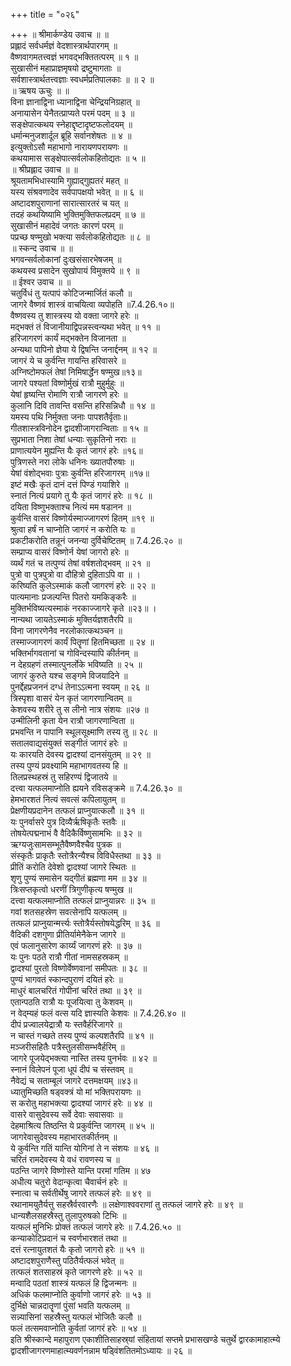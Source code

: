 +++
title = "०२६"

+++
॥ श्रीमार्कण्डेय उवाच ॥ ॥  
प्रह्लादं सर्वधर्मज्ञं वेदशास्त्रार्थपारगम् ॥  
वैष्णवागमतत्त्वज्ञं भगवद्भक्तितत्परम् ॥ १ ॥  
सुखासीनं महाप्राज्ञमृषयो द्रष्टुमागताः ॥  
सर्वशास्त्रार्थतत्त्वज्ञाः स्वधर्मप्रतिपालकाः ॥ ॥ २ ॥  
॥ ऋषय ऊचुः ॥ ॥  
विना ज्ञानाद्विना ध्यानाद्विना चेन्द्रियनिग्रहात् ॥  
अनायासेन येनैतत्प्राप्यते परमं पदम् ॥ ३ ॥  
सङ्क्षेपात्कथय स्नेहाद्दृष्टादृष्टफलोदयम् ॥  
धर्मान्मनुजशार्दूल ब्रूहि सर्वानशेषतः ॥ ४ ॥  
इत्युक्तोऽसौ महाभागो नारायणपरायणः ॥  
कथयामास सङ्क्षेपात्सर्वलोकहितोद्यतः ॥ ५ ॥  
॥ श्रीप्रह्लाद उवाच ॥ ॥  
श्रूयतामभिधास्यामि गुह्याद्गुह्यतरं महत् ॥  
यस्य संश्रवणादेव सर्वपापक्षयो भवेत् ॥ ॥ ६ ॥  
अष्टादशपुराणानां सारात्सारतरं च यत् ॥  
तदहं कथयिष्यामि भुक्तिमुक्तिफलप्रदम् ॥ ७ ॥  
सुखासीनं महादेवं जगतः कारणं परम् ॥  
पप्रच्छ षण्मुखो भक्त्या सर्वलोकहितोद्यतः ॥ ८ ॥  
॥ स्कन्द उवाच ॥ ॥  
भगवन्सर्वलोकानां दुःखसंसारभेषजम् ॥  
कथयस्व प्रसादेन सुखोपायं विमुक्तये ॥ ९ ॥  
॥ ईश्वर उवाच ॥ ॥  
चतुर्विधं तु यत्पापं कोटिजन्मार्जितं कलौ ॥  
जागरे वैष्णवं शास्त्रं वाचयित्वा व्यपोहति ॥7.4.26.१०॥  
वैष्णवस्य तु शास्त्रस्य यो वक्ता जागरे हरेः ॥  
मद्भक्तं तं विजानीयाद्विपन्नस्त्वन्यथा भवेत् ॥ ११ ॥  
हरिजागरणं कार्यं मद्भक्तेन विजानता ॥  
अन्यथा पापिनो ज्ञेया ये द्विषन्ति जनार्द्दनम् ॥ १२ ॥  
जागरं ये च कुर्वन्ति गायन्ति हरिवासरे ॥  
अग्निष्टोमफलं तेषां निमिषार्द्धेन षण्मुख॥१३॥  
जागरे पश्यतां विष्णोर्मुखं रात्रौ मुहुर्मुहुः ॥  
येषां हृष्यन्ति रोमाणि रात्रौ जागरणे हरेः ॥  
कुलानि दिवि तावन्ति वसन्ति हरिसन्निधौ ॥ १४ ॥  
यमस्य पथि निर्मुक्ता जनाः पापशतैर्वृताः॥  
गीतशास्त्रविनोदेन द्वादशीजागरान्विताः ॥ १५ ॥  
सुप्रभाता निशा तेषां धन्याः सुकृतिनो नराः ॥  
प्राणात्ययेन मुह्यन्ति यैः कृतं जागरं हरेः ॥१६॥  
पुत्रिणस्ते नरा लोके धनिनः ख्यातपौरुषाः ॥  
येषां वंशोद्भवाः पुत्राः कुर्वन्ति हरिजागरम् ॥१७॥  
इष्टं मखैः कृतं दानं दत्तं पिण्डं गयाशिरे ॥  
स्नातं नित्यं प्रयागे तु यैः कृतं जागरं हरेः ॥ १८ ॥  
दयिता विष्णुभक्ताश्च नित्यं मम षडानन ॥  
कुर्वन्ति वासरं विष्णोर्यस्माज्जागरणं हितम् ॥१९ ॥  
श्रुत्वा हर्षं न चाप्नोति जागरं न करोति यः ॥  
प्रकटीकरोति तन्नूनं जनन्या दुर्विचेष्टितम् ॥ 7.4.26.२० ॥  
सम्प्राप्य वासरं विष्णोर्न येषां जागरो हरेः ॥  
व्यर्थं गतं च तत्पुण्यं तेषां वर्षशतोद्भवम् ॥ २१ ॥  
पुत्रो वा पुत्रपुत्रो वा दौहित्रो दुहिताऽपि वा ॥ ।  
करिष्यति कुलेऽस्माकं कलौ जागरणं हरेः ॥ २२ ॥  
पात्यमानाः प्रजल्पन्ति पितरो यमकिङ्करैः ॥  
मुक्तिर्भविष्यत्यस्माकं नरकाज्जागरे कृते ॥२३॥ ।  
नान्यथा जायतेऽस्माकं मुक्तिर्यज्ञशतैरपि ॥  
विना जागरणेनैव नरलोकात्कथञ्चन ॥  
तस्माज्जागरणं कार्यं पितॄणां हितमिच्छता ॥ २४ ॥  
भक्तिर्भागवतानां च गोविन्दस्यापि कीर्तनम् ॥  
न देहग्रहणं तस्मात्पुनर्लोके भविष्यति ॥ २५ ॥  
जागरं कुरुते यश्च सङ्गमे विजयादिने ॥  
पुनर्द्देहप्रजननं दग्धं तेनाऽऽत्मना स्वयम् ॥ २६ ॥  
त्रिस्पृशा वासरं येन कृतं जागरणान्वितम् ॥  
केशवस्य शरीरे तु स लीनो नात्र संशयः ॥२७ ॥  
उन्मीलिनी कृता येन रात्रौ जागरणान्विता ॥  
प्रभवन्ति न पापानि स्थूलसूक्ष्माणि तस्य तु ॥ २८ ॥  
सतालवाद्यसंयुक्तं सङ्गीतं जागरं हरेः ॥  
यः कारयति देवस्य द्वादश्यां दानसंयुतम् ॥ २९ ॥  
तस्य पुण्यं प्रवक्ष्यामि महाभागवतस्य हि ॥  
तिलप्रस्थहस्रं तु सहिरण्यं द्विजातये ॥  
दत्त्वा यत्फलमाप्नोति ह्ययने रविसङ्क्रमे ॥ 7.4.26.३० ॥  
हेमभारशतं नित्यं सवत्सं कपिलायुतम् ॥  
प्रेक्षणीयप्रदानेन तत्फलं प्राप्नुयात्कलौ ॥ ३१ ॥  
यः पुनर्वासरे पुत्र दिव्यैर्ऋषिकृतैः स्तवैः ॥  
तोषयेत्पद्मनाभं वै वैदिकैर्विष्णुसामभिः ॥ ३२ ॥  
ऋग्यजुःसामसम्भूतैवैष्णवैश्चैव पुत्रक ॥  
संस्कृतैः प्राकृतैः स्तोत्रैरन्यैश्च विविधैस्तथा ॥ ३३ ॥  
प्रीतिं करोति देवेशो द्वादश्यां जागरे स्थितः ॥  
शृणु पुण्यं समासेन यद्गीतं ब्रह्मणा मम ॥ ३४ ॥  
त्रिःसप्तकृत्वो धरणीं त्रिगुणीकृत्य षण्मुख ॥  
दत्त्वा यत्फलमाप्नोति तत्फलं प्राप्नुयान्नरः ॥ ३५ ॥  
गवां शतसहस्रेण सवत्सेनापि यत्फलम् ॥  
तत्फलं प्राप्नुयान्मर्त्त्यः स्तोत्रैर्यस्तोषयेद्धरिम् ॥ ३६ ॥  
वैदिकी दशगुणा प्रीतिर्यामेनैकेन जागरे ॥  
एवं फलानुसारेण कार्य्यं जागरणं हरेः ॥ ३७ ॥  
यः पुनः पठते रात्रौ गीतां नामसहस्रकम् ॥  
द्वादश्यां पुरतो विष्णोर्वेष्णवानां समीपतः ॥ ३८ ॥  
पुण्यं भागवतं स्कान्दपुराणं दयितं हरेः ॥  
माधुरं बालचरितं गोपीनां चरितं तथा ॥ ३९ ॥  
एतान्पठति रात्रौ यः पूजयित्वा तु केशवम् ॥  
न वेद्म्यहं फलं वत्स यदि ज्ञास्यति केशवः ॥ 7.4.26.४० ॥  
दीपं प्रज्वालयेद्रात्रौ यः स्तवैर्हरिजागरे ॥  
न चास्तं गच्छते तस्य पुण्यं कल्पशतैरपि ॥ ४१ ॥  
मञ्जरीसहितैः पत्रैस्तुलसीसम्भवैर्हरिम् ॥  
जागरे पूजयेद्भक्त्या नास्ति तस्य पुनर्भवः ॥ ४२ ॥  
स्नानं विलेपनं पूजा धूपं दीपं च संस्तवम् ॥  
नैवेद्यं च सताम्बूलं जागरे दत्तमक्षयम् ॥४३॥  
ध्यातुमिच्छति षड्वक्त्रं यो मां भक्तिपरायणः ॥  
 स करोतु महाभक्त्या द्वादश्यां जागरं हरेः ॥ ४४ ॥  
वासरे वासुदेवस्य सर्वे देवाः सवासवाः ॥  
देहमाश्रित्य तिष्ठन्ति ये प्रकुर्वन्ति जागरम् ॥ ४५ ॥  
जागरेवासुदेवस्य महाभारतकीर्तनम् ॥  
ये कुर्वन्ति गतिं यान्ति योगिनां ते न संशयः ॥ ४६ ॥  
चरितं रामदेवस्य ये वधं रावणस्य च ॥  
पठन्ति जागरे विष्णोस्ते यान्ति परमां गतिम ॥ ४७  
अधीत्य चतुरो वेदान्कृत्वा चैवार्चनं हरेः ॥  
स्नात्वा च सर्वतीर्थेषु जागरे तत्फलं हरेः ॥ ४९ ॥  
रथानामयुतैर्यत्तु सहस्रैर्वरवारणैः ॥ लक्षेणाश्ववराणां तु तत्फलं जागरे हरेः ॥ ४९ ॥  
धान्यशैलसहस्रैस्तु तुलापुरुषको टिभिः ॥  
यत्फलं मुनिभिः प्रोक्तं तत्फलं जागरे हरेः ॥ 7.4.26.५० ॥  
कन्याकोटिप्रदानं च स्वर्णभारशतं तथा ॥  
दत्तं रत्नायुतशतं यैः कृतो जागरो हरेः ॥ ५१ ॥  
अष्टादशपुराणैस्तु पठितैर्यत्फलं भवेत् ॥  
तत्फलं शतसाहस्रं कृते जागरणे हरेः ॥ ५२ ॥  
मन्वादि पठतां शास्त्रं यत्फलं हि द्विजन्मनः ॥  
अधिकं फलमाप्नोति कुर्वाणो जागरं हरेः ॥ ५३ ॥  
दुर्भिक्षे चान्नदातॄणां पुंसां भवति यत्फलम् ॥  
सन्न्यासिनां सहस्रैस्तु यत्फलं भोजितैः कलौ ॥  
फलं तत्समवाप्नोति कुर्वतां जागरं हरेः ॥ ५४ ॥  
इति श्रीस्कान्दे महापुराण एकाशीतिसाहस्र्यां संहितायां सप्तमे प्रभासखण्डे चतुर्थे द्वारकामाहात्म्ये द्वादशीजागरणमाहात्म्यवर्णनन्नाम षड्विंशतितमोऽध्यायः ॥ २६ ॥
